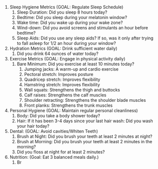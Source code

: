 1. Sleep Hygiene Metrics (GOAL: Regulate Sleep Schedule)
	1. Sleep Duration: Did you sleep 8 hours today?
	2. Bedtime: Did you sleep during your melatonin window?
	3. Wake time: Did you wake up during your wake zone?
	4. Wind-down: Did you avoid screens and stimulants an hour before bedtime?
	5. Sleep Aids: Did you use any sleep aids? If so, was it only after trying to fall asleep for 1/2 an hour during your window?
2. Hydration Metrics (GOAL: Drink sufficient water daily)
	1. Did you drink 64 ounces of water today? 
3. Exercise Metrics (GOAL: Engage in physical activity daily)
	1. Bare Minimum: Did you exercise at least 10 minutes today?
		1. Jumping jacks: A warm-up and cardio exercise
		2. Pectoral stretch: Improves posture
		3. Quadricep stretch: Improves flexibility
		4. Hamstring stretch: Improves flexibility
		5. Wall squats: Strengthens the thigh and buttocks
		6. Calf raises: Strengthens the calf muscles
		7. Shoulder retracting: Strengthens the shoulder blade muscles
		8. Front planks: Strengthens the trunk muscles
4. Personal Hygiene (GOAL: Maintain regular personal cleanliness)
	1. Body: Did you take a body shower today? 
	2. Hair: If it has been 3-4 days since your last hair wash: Did you wash your hair today?
5. Dental: (GOAL: Avoid cavities/Whiten Teeth)
	1. Brush at Night: Did you brush your teeth at least 2 minutes at night?
	2. Brush at Morning: Did you brush your teeth at least 2 minutes in the morning? 
	3. Did you floss at night for at least 2 minutes?
6. Nutrition: (Goal: Eat 3 balanced meals daily.)
	1. Br